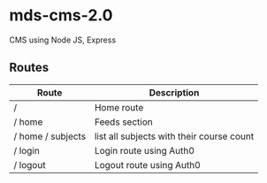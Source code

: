 # mds-cms-2.0
CMS using Node JS, Express

## Routes  
Route | Description  
-|-  
 / | Home route  
 / home | Feeds section  
 / home / subjects | list all subjects with their course count  
 / login | Login route using Auth0  
 / logout | Logout route using Auth0  